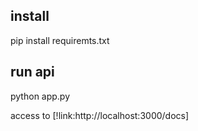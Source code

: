 ## install 

pip install requiremts.txt

## run api 

python app.py

access to [!link:http://localhost:3000/docs]
